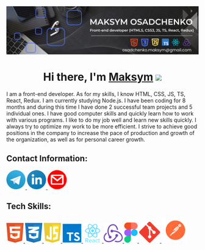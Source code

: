 <img src="img/about-me.png" alt="about me"/>

<h1 align="center">Hi there, I'm <a href="https://www.linkedin.com/in/maksym-osadchenko/" target="_blank">Maksym</a> 
<img src="https://github.com/blackcater/blackcater/raw/main/images/Hi.gif" height="32"/></h1>

<p>I am a front-end developer. As for my skills, I know HTML, CSS, JS, TS, React, Redux.
I am currently studying Node.js.
I have been coding for 8 months and during this time I have done 2 successful team projects and 5 individual ones.
I have good computer skills and quickly learn how to work with various programs.
I like to do my job well and learn new skills quickly.
I always try to optimize my work to be more efficient.
I strive to achieve good positions in the company to increase the pace of production and growth of the organization, as well as for personal career growth.</p>

<h2>Contact Information:</h2>

<a href="https://t.me/ghost_kato">
      <img src="img/telegram.svg" alt="html" width="50">
    </a>         
      <a href="https://www.linkedin.com/in/maksym-osadchenko/">
      <img src="img/linkedin.svg" alt="html" width="50">
    </a>
    <a href="mailto:osadchenko.maksym@gmail.com">
      <img src="img/gmail.svg" alt="html" width="50">
    </a>            
    
<h2>Tech Skills:</h2>

   <a href="https://www.w3.org/html/">
      <img src="img/html.svg" alt="html" width="45">
    </a>
    <a href="https://www.w3schools.com/css/">
      <img src="img/css.svg" alt="css" width="45">
    </a>
    <a href="https://developer.mozilla.org/en-US/docs/Web/JavaScript">
      <img src="img/js.svg" alt="js" width="45">
    </a>
   <a href="https://www.typescriptlang.org/">
      <img src="img/ts.svg" alt="typescript" width="50">
    </a>
    <a href="https://ru.legacy.reactjs.org/">
      <img src="img/react.svg" alt="react" width="50">
    </a></td>
    <a href="https://redux.js.org/">
      <img src="img/redux.svg" alt="redux" width="50">
    </a>
   <a href="https://www.figma.com/">
      <img src="img/figma.svg" alt="figma" width="35">
    </a>
   <a href="https://git-scm.com/">
      <img src="img/git.svg" alt="git" width="55">
    </a>
<a href="https://www.postman.com/">
      <img src="img/postman.svg" alt="git" width="65">
    </a>
